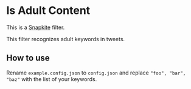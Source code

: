 # Is Adult Content

This is a [Snapkite](https://github.com/fedosejev/snapkite) filter.

This filter recognizes adult keywords in tweets.

## How to use

Rename `example.config.json` to `config.json` and replace `"foo", "bar", "baz"` with the list of your keywords.
